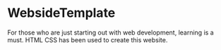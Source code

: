 # WebsideTemplate
For those who are just starting out with web development, learning is a must.  HTML CSS has been used to create this website.
